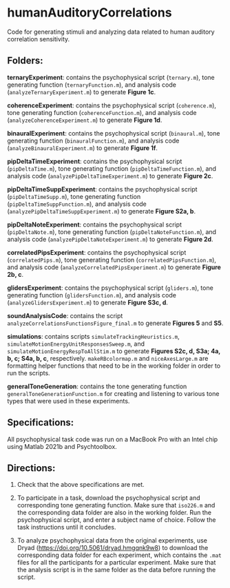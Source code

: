 # humanAuditoryCorrelations
Code for generating stimuli and analyzing data related to human auditory correlation sensitivity.

## Folders:

**ternaryExperiment**: contains the psychophysical script (`ternary.m`), tone generating function (`ternaryFunction.m`), and analysis code (`analyzeTernaryExperiment.m`) to generate **Figure 1c**. 

**coherenceExperiment**: contains the psychophysical script (`coherence.m`), tone generating function (`coherenceFunction.m`), and analysis code (`analyzeCoherenceExperiment.m`) to generate **Figure 1d**. 

**binauralExperiment**: contains the psychophysical script (`binaural.m`), tone generating function (`binauralFunction.m`), and analysis code (`analyzeBinauralExperiment.m`) to generate **Figure 1f**. 

**pipDeltaTimeExperiment**: contains the psychophysical script (`pipDeltaTime.m`), tone generating function (`pipDeltaTimeFunction.m`), and analysis code (`analyzePipDeltaTimeExperiment.m`) to generate **Figure 2c**. 

**pipDeltaTimeSuppExperiment**: contains the psychophysical script (`pipDeltaTimeSupp.m`), tone generating function (`pipDeltaTimeSuppFunction.m`), and analysis code (`analyzePipDeltaTimeSuppExperiment.m`) to generate **Figure S2a, b**. 

**pipDeltaNoteExperiment**: contains the psychophysical script (`pipDeltaNote.m`), tone generating function (`pipDeltaNoteFunction.m`), and analysis code (`analyzePipDeltaNoteExperiment.m`) to generate **Figure 2d**. 

**correlatedPipsExperiment**: contains the psychophysical script (`correlatedPips.m`), tone generating function (`correlatedPipsFunction.m`), and analysis code (`analyzeCorrelatedPipsExperiment.m`) to generate **Figure 2b, c**. 

**glidersExperiment**: contains the psychophysical script (`gliders.m`), tone generating function (`glidersFunction.m`), and analysis code (`analyzeGlidersExperiment.m`) to generate **Figure S3c, d**.

**soundAnalysisCode**: contains the script `analyzeCorrelationsFunctionsFigure_final.m` to generate **Figures 5** and **S5**.

**simulations**: contains scripts `simulateTrackingHeuristics.m`, `simulateMotionEnergyUnitResponsesSweep.m`, and `simulateMotionEnergyRespToAllStim.m` to generate **Figures S2c, d, S3a; 4a, b, c; S4a, b, c**, respectively. `makeRBcolormap.m` and `niceAxesLarge.m` are formatting helper functions that need to be in the working folder in order to run the scripts.

**generalToneGeneration**: contains the tone generating function `generalToneGenerationFunction.m` for creating and listening to various tone types that were used in these experiments.

## Specifications:
All psychophysical task code was run on a MacBook Pro with an Intel chip using Matlab 2021b and Psychtoolbox.

## Directions:

1) Check that the above specifications are met.

2) To participate in a task, download the psychophysical script and corresponding tone generating function. Make sure that `iso226.m` and the corresponding data folder are also in the working folder. Run the psychophysical script, and enter a subject name of choice. Follow the task instructions until it concludes.
   
3) To analyze psychophysical data from the original experiments, use Dryad (https://doi.org/10.5061/dryad.hmgqnk9w8) to download the corresponding data folder for each experiment, which contains the `.mat` files for all the participants for a particular experiment. Make sure that the analysis script is in the same folder as the data before running the script.
